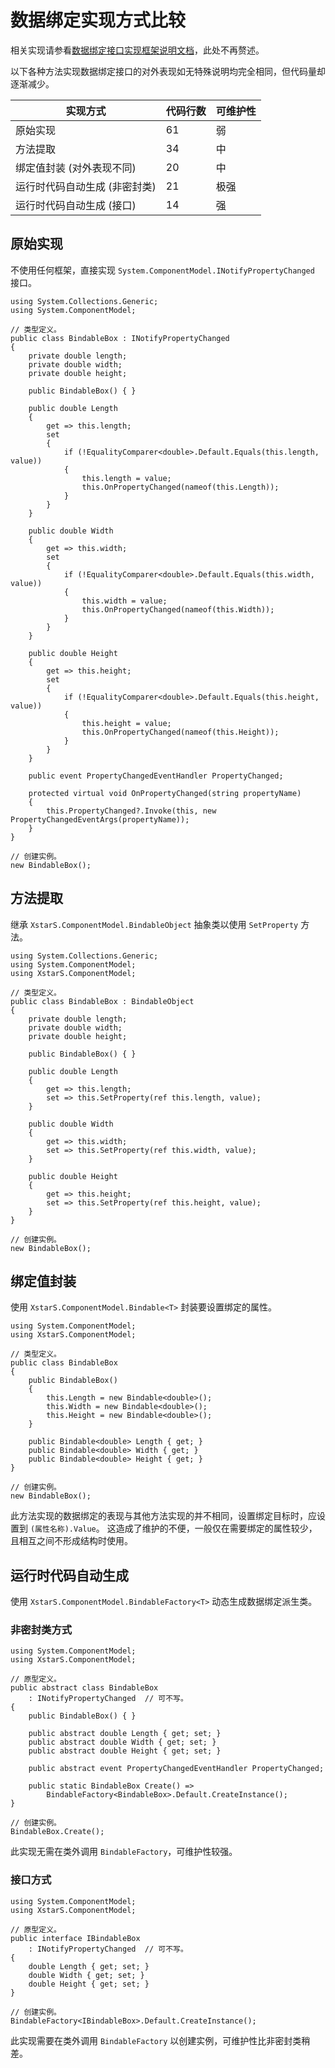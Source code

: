 ﻿# 数据绑定实现方式比较

相关实现请参看[数据绑定接口实现框架说明文档](BindableValue.md)，此处不再赘述。

以下各种方法实现数据绑定接口的对外表现如无特殊说明均完全相同，但代码量却逐渐减少。

| 实现方式                      | 代码行数 | 可维护性 |
| ----------------------------- | -------- | -------- |
| 原始实现                      | 61       | 弱       |
| 方法提取                      | 34       | 中       |
| 绑定值封装 (对外表现不同)     | 20       | 中       |
| 运行时代码自动生成 (非密封类) | 21       | 极强     |
| 运行时代码自动生成 (接口)     | 14       | 强       |

## 原始实现

不使用任何框架，直接实现 `System.ComponentModel.INotifyPropertyChanged` 接口。

``` CSharp
using System.Collections.Generic;
using System.ComponentModel;

// 类型定义。
public class BindableBox : INotifyPropertyChanged
{
    private double length;
    private double width;
    private double height;

    public BindableBox() { }

    public double Length
    {
        get => this.length;
        set
        {
            if (!EqualityComparer<double>.Default.Equals(this.length, value))
            {
                this.length = value;
                this.OnPropertyChanged(nameof(this.Length));
            }
        }
    }

    public double Width
    {
        get => this.width;
        set
        {
            if (!EqualityComparer<double>.Default.Equals(this.width, value))
            {
                this.width = value;
                this.OnPropertyChanged(nameof(this.Width));
            }
        }
    }

    public double Height
    {
        get => this.height;
        set
        {
            if (!EqualityComparer<double>.Default.Equals(this.height, value))
            {
                this.height = value;
                this.OnPropertyChanged(nameof(this.Height));
            }
        }
    }

    public event PropertyChangedEventHandler PropertyChanged;

    protected virtual void OnPropertyChanged(string propertyName)
    {
        this.PropertyChanged?.Invoke(this, new PropertyChangedEventArgs(propertyName));
    }
}

// 创建实例。
new BindableBox();
```

## 方法提取

继承 `XstarS.ComponentModel.BindableObject` 抽象类以使用 `SetProperty` 方法。

``` CSharp
using System.Collections.Generic;
using System.ComponentModel;
using XstarS.ComponentModel;

// 类型定义。
public class BindableBox : BindableObject
{
    private double length;
    private double width;
    private double height;

    public BindableBox() { }

    public double Length
    {
        get => this.length;
        set => this.SetProperty(ref this.length, value);
    }

    public double Width
    {
        get => this.width;
        set => this.SetProperty(ref this.width, value);
    }

    public double Height
    {
        get => this.height;
        set => this.SetProperty(ref this.height, value);
    }
}

// 创建实例。
new BindableBox();
```

## 绑定值封装

使用 `XstarS.ComponentModel.Bindable<T>` 封装要设置绑定的属性。

``` CSharp
using System.ComponentModel;
using XstarS.ComponentModel;

// 类型定义。
public class BindableBox
{
    public BindableBox()
    {
        this.Length = new Bindable<double>();
        this.Width = new Bindable<double>();
        this.Height = new Bindable<double>();
    }

    public Bindable<double> Length { get; }
    public Bindable<double> Width { get; }
    public Bindable<double> Height { get; }
}

// 创建实例。
new BindableBox();
```

此方法实现的数据绑定的表现与其他方法实现的并不相同，设置绑定目标时，应设置到 `(属性名称).Value`。
这造成了维护的不便，一般仅在需要绑定的属性较少，且相互之间不形成结构时使用。

## 运行时代码自动生成

使用 `XstarS.ComponentModel.BindableFactory<T>` 动态生成数据绑定派生类。

### 非密封类方式

``` CSharp
using System.ComponentModel;
using XstarS.ComponentModel;

// 原型定义。
public abstract class BindableBox
    : INotifyPropertyChanged  // 可不写。
{
    public BindableBox() { }

    public abstract double Length { get; set; }
    public abstract double Width { get; set; }
    public abstract double Height { get; set; }

    public abstract event PropertyChangedEventHandler PropertyChanged;

    public static BindableBox Create() =>
        BindableFactory<BindableBox>.Default.CreateInstance();
}

// 创建实例。
BindableBox.Create();
```

此实现无需在类外调用 `BindableFactory`，可维护性较强。

### 接口方式

``` CSharp
using System.ComponentModel;
using XstarS.ComponentModel;

// 原型定义。
public interface IBindableBox
    : INotifyPropertyChanged  // 可不写。
{
    double Length { get; set; }
    double Width { get; set; }
    double Height { get; set; }
}

// 创建实例。
BindableFactory<IBindableBox>.Default.CreateInstance();
```

此实现需要在类外调用 `BindableFactory` 以创建实例，可维护性比非密封类稍差。
